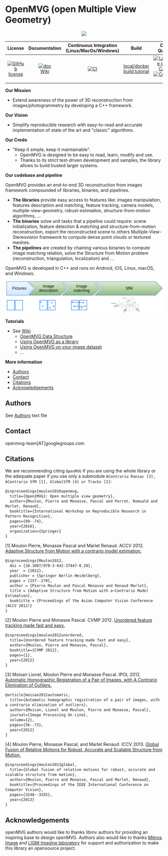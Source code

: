 OpenMVG (open Multiple View Geometry)
=====================================

<p align="center">
<img src="https://github.com/openMVG/openMVG/raw/master/logo/openMVG_Logo.png">
<p/>

| **License** | **Documentation** | Continuous Integration (Linux/MacOs/Windows) |Build  | Code Quality | Chat |
|:-:|:-:|:-:|:-:|:-:|:-:|
| [![GitHub license](https://img.shields.io/badge/license-MPL2-blue)](https://github.com/openMVG/openMVG/blob/master/LICENSE) |   [![doc](https://img.shields.io/badge/doc-readthedocs-blueviolet)](http://openmvg.readthedocs.org/en/latest) <br> [Wiki](https://github.com/openMVG/openMVG/wiki) | [![CI](https://github.com/openMVG/openMVG/actions/workflows/compile_and_run_test.yml/badge.svg?branch=develop)](https://github.com/openMVG/openMVG/actions/workflows/compile_and_run_test.yml) | [local/docker build tutorial ](https://github.com/openMVG/openMVG/blob/master/BUILD.md)|  [![Language grade: C/C++](https://img.shields.io/lgtm/grade/cpp/g/openMVG/openMVG.svg?logo=lgtm&logoWidth=18)](https://lgtm.com/projects/g/openMVG/openMVG/context:cpp) <br> [![CodeFactor](https://www.codefactor.io/repository/github/openmvg/openmvg/badge)](https://www.codefactor.io/repository/github/openmvg/openmvg) | [![Join the chat](https://img.shields.io/badge/chat-on%20gitter-green)](https://gitter.im/openMVG/Lobby) |

**Our Mission**
- Extend awareness of the power of 3D reconstruction from images/photogrammetry by developing a C++ framework.

**Our Vision**
- Simplify reproducible research with easy-to-read and accurate implementation of state of the art and "classic" algorithms.

**Our Credo**
- "Keep it simple, keep it maintainable".
  - OpenMVG is designed to be easy to read, learn, modify and use.
  - Thanks to its strict test-driven development and samples, the library allows to build trusted larger systems.

**Our codebase and pipeline**

OpenMVG provides an end-to-end 3D reconstruction from images framework compounded of libraries, binaries, and pipelines.
- **The libraries** provide easy access to features like: images manipulation, features description and matching, feature tracking, camera models, multiple-view-geometry, robust-estimation, structure-from-motion algorithms, ...
- **The binaries** solve unit tasks that a pipeline could require: scene initialization, feature detection & matching and structure-from-motion reconstruction, export the reconstructed scene to others Multiple-View-Stereovision framework to compute dense point clouds or textured meshes.
- **The pipelines** are created by chaining various binaries to compute image matching relation, solve the Structure from Motion problem (reconstruction, triangulation, localization) and ...

OpenMVG is developed in C++ and runs on Android, iOS, Linux, macOS, and Windows.

<p align="center">
<img src="./docs/sphinx/rst/openMVG/sfm/pipeline_simple.png">
<p/>

**Tutorials**
- See [Wiki](https://github.com/openMVG/openMVG/wiki)
  - [OpenMVG Data Structure](https://github.com/openMVG/openMVG/wiki/OpenMVG-data-structures)
  - [Using OpenMVG as a library](https://github.com/openMVG/openMVG/blob/develop/BUILD.md#using-openmvg-as-a-third-party-library-dependency-with-cmake)
  - [Using OpenMVG on your image dataset](https://github.com/openMVG/openMVG/wiki/OpenMVG-on-your-image-dataset)
  - ...

**More information**
- [Authors](#authors)
- [Contact](#contact)
- [Citations](#citations)
- [Acknowledgements](#acknowledgements)

## Authors

See [Authors](https://github.com/openMVG/openMVG/raw/master/AUTHORS) text file

## Contact

openmvg-team[AT]googlegroups.com


## Citations

We are recommending citing `OpenMVG` if you are using the whole library or the adequate paper if you use only a submodule `AContrario Ransac [3], AContrario
SfM [1], GlobalSfM [4] or Tracks [2]`:

```
@inproceedings{moulon2016openmvg,
  title={Open{MVG}: Open multiple view geometry},
  author={Moulon, Pierre and Monasse, Pascal and Perrot, Romuald and Marlet, Renaud},
  booktitle={International Workshop on Reproducible Research in Pattern Recognition},
  pages={60--74},
  year={2016},
  organization={Springer}
}
```

[1] Moulon Pierre, Monasse Pascal and Marlet Renaud. ACCV 2012.
[Adaptive Structure from Motion with a contrario model estimation.](http://hal.archives-ouvertes.fr/index.php?halsid=1n2qdqiv2a0l5eq7qpos9us752&view_this_doc=hal-00769266&version=1)
```
@inproceedings{Moulon2012,
  doi = {10.1007/978-3-642-37447-0_20},
  year  = {2012},
  publisher = {Springer Berlin Heidelberg},
  pages = {257--270},
  author = {Pierre Moulon and Pascal Monasse and Renaud Marlet},
  title = {Adaptive Structure from Motion with a~Contrario Model Estimation},
  booktitle = {Proceedings of the Asian Computer Vision Conference (ACCV 2012)}
}
```

[2] Moulon Pierre and Monasse Pascal. CVMP 2012.
[Unordered feature tracking made fast and easy.](http://hal.archives-ouvertes.fr/index.php?halsid=ggdarhl8cv1j6ohq2073eok8q3&view_this_doc=hal-00769267&version=1)
```
@inproceedings{moulon2012unordered,
  title={Unordered feature tracking made fast and easy},
  author={Moulon, Pierre and Monasse, Pascal},
  booktitle={CVMP 2012},
  pages={1},
  year={2012}
}
```

[3] Moisan Lionel, Moulon Pierre and Monasse Pascal. IPOL 2012.
[Automatic Homographic Registration of a Pair of Images, with A Contrario Elimination of Outliers.](http://dx.doi.org/10.5201/ipol.2012.mmm-oh)
```
@article{moisan2012automatic,
  title={Automatic homographic registration of a pair of images, with a contrario elimination of outliers},
  author={Moisan, Lionel and Moulon, Pierre and Monasse, Pascal},
  journal={Image Processing On Line},
  volume={2},
  pages={56--73},
  year={2012}
}
```

[4] Moulon Pierre, Monasse Pascal, and Marlet Renaud. ICCV 2013.
[Global Fusion of Relative Motions for Robust, Accurate and Scalable Structure from Motion.](http://imagine.enpc.fr/~moulonp/publis/iccv2013/index.html)

```
@inproceedings{moulon2013global,
  title={Global fusion of relative motions for robust, accurate and scalable structure from motion},
  author={Moulon, Pierre and Monasse, Pascal and Marlet, Renaud},
  booktitle={Proceedings of the IEEE International Conference on Computer Vision},
  pages={3248--3255},
  year={2013}
}
```

## Acknowledgements

openMVG authors would like to thanks libmv authors for providing an inspiring
base to design openMVG. Authors also would like to thanks [Mikros Image](http://www.mikrosimage.eu/)
and [LIGM-Imagine laboratory](http://imagine.enpc.fr/) for support and authorization to make this
library an opensource project.
